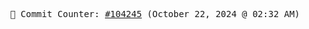 <p align="center">
    <samp>
        📮 Commit Counter: <a href="https://github.com/Javascript-void0/Javascript-void0/commits/main">#104245</a> (October 22, 2024 @ 02:32 AM)
    </samp>
</p>